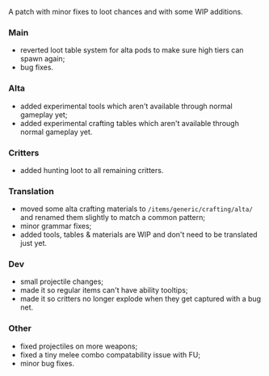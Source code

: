 A patch with minor fixes to loot chances and with some WIP additions.

### Main

- reverted loot table system for alta pods to make sure high tiers can spawn again;
- bug fixes.

### Alta

- added experimental tools which aren't available through normal gameplay yet;
- added experimental crafting tables which aren't available through normal gameplay yet.

### Critters

- added hunting loot to all remaining critters.

### Translation

- moved some alta crafting materials to `/items/generic/crafting/alta/` and renamed them slightly to match a common pattern;
- minor grammar fixes;
- added tools, tables & materials are WIP and don't need to be translated just yet.

### Dev

- small projectile changes;
- made it so regular items can't have ability tooltips;
- made it so critters no longer explode when they get captured with a bug net.

### Other

- fixed projectiles on more weapons;
- fixed a tiny melee combo compatability issue with FU;
- minor bug fixes.
